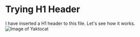 # Trying H1 Header
I have inserted a H1 header to this file. Let's see how it works.
![Image of Yaktocat](https://octodex.github.com/images/yaktocat.png)
